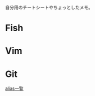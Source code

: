 自分用のチートシートやちょっとしたメモ。

# Fish

# Vim

# Git

[alias一覧](https://github.com/grandcolline/dotfiles/blob/master/config/git/alias)

